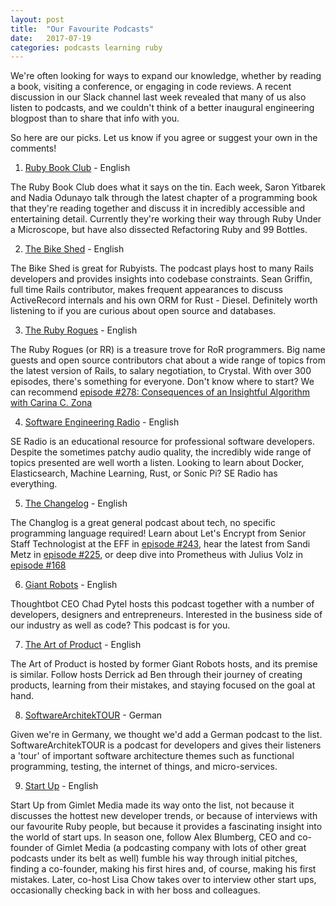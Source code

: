 ```yaml
---
layout: post
title:  "Our Favourite Podcasts"
date:   2017-07-19
categories: podcasts learning ruby
---
```


We're often looking for ways to expand our knowledge, whether by reading a book, visiting a conference, or engaging in code reviews. A recent discussion in our Slack channel last week revealed that many of us also listen to podcasts, and we couldn't think of a better inaugural engineering blogpost than to share that info with you.

So here are our picks. Let us know if you agree or suggest your own in the comments!

1. [Ruby Book Club](http://rubybookclub.com/) - English

The Ruby Book Club does what it says on the tin. Each week, Saron Yitbarek and Nadia Odunayo talk through the latest chapter of a programming book that they're reading together and discuss it in incredibly accessible and entertaining detail. Currently they're working their way through Ruby Under a Microscope, but have also dissected Refactoring Ruby and 99 Bottles.

2. [The Bike Shed](http://bikeshed.fm/) - English

The Bike Shed is great for Rubyists. The podcast plays host to many Rails developers and provides insights into codebase constraints. Sean Griffin, full time Rails contributor, makes frequent appearances to discuss ActiveRecord internals and his own ORM for Rust - Diesel. Definitely worth listening to if you are curious about open source and databases.

3. [The Ruby Rogues](https://devchat.tv/ruby-rogues) - English

The Ruby Rogues (or RR) is a treasure trove for RoR programmers. Big name guests and open source contributors chat about a wide range of topics from the latest version of Rails, to salary negotiation, to Crystal. With over 300 episodes, there's something for everyone. Don't know where to start? We can recommend [episode #278: Consequences of an Insightful Algorithm with Carina C. Zona](https://devchat.tv/ruby-rogues/278-rr-consequences-of-an-insightful-algorithm-with-carina-c-zona.)

4. [Software Engineering Radio](http://www.se-radio.net/) - English

SE Radio is an educational resource for professional software developers. Despite the sometimes patchy audio quality, the incredibly wide range of topics presented are well worth a listen. Looking to learn about Docker, Elasticsearch, Machine Learning, Rust, or Sonic Pi? SE Radio has everything.

5. [The Changelog](https://changelog.com/podcast) - English

The Changlog is a great general podcast about tech, no specific programming language required! Learn about Let's Encrypt from Senior Staff Technologist at the EFF in [episode #243](https://changelog.com/podcast/243), hear the latest from Sandi Metz in [episode #225](https://changelog.com/podcast/225), or deep dive into Prometheus with Julius Volz in [episode #168](https://changelog.com/podcast/168)

6. [Giant Robots](http://giantrobots.fm/) - English

Thoughtbot CEO Chad Pytel hosts this podcast together with a number of developers, designers and entrepreneurs. Interested in the business side of our industry as well as code? This podcast is for you.

7. [The Art of Product](http://artofproductpodcast.com/) - English

The Art of Product is hosted by former Giant Robots hosts, and its premise is similar.  Follow hosts Derrick ad Ben through their journey of creating  products, learning from their mistakes, and staying focused on the goal at hand.

8. [SoftwareArchitekTOUR](https://www.heise.de/developer/podcast/) - German

Given we're in Germany, we thought we'd add a German podcast to the list. SoftwareArchitekTOUR is a podcast for developers and gives their listeners a 'tour' of important software architecture themes such as functional programming, testing, the internet of things, and micro-services.

9. [Start Up](https://gimletmedia.com/startup/) - English

Start Up from Gimlet Media made its way onto the list, not because it discusses the hottest new developer trends, or because of interviews with our favourite Ruby people, but because it provides a fascinating insight into the world of start ups. In season one, follow Alex Blumberg, CEO and co-founder of Gimlet Media (a podcasting company with lots of other great podcasts under its belt as well) fumble his way through initial pitches, finding a co-founder, making his first hires and, of course, making his first mistakes. Later, co-host Lisa Chow takes over to interview other start ups, occasionally checking back in with her boss and colleagues.
